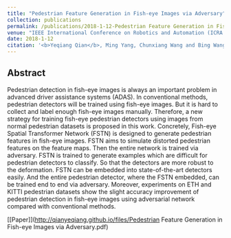 ```yaml
---
title: "Pedestrian Feature Generation in Fish-eye Images via Adversary"
collection: publications
permalink: /publications/2018-1-12-Pedestrian Feature Generation in Fish-eye Images via Adversary
venue: "IEEE International Conference on Robotics and Automation (ICRA 2018)"
date: 2018-1-12
citation: '<b>Yeqiang Qian</b>, Ming Yang, Chunxiang Wang and Bing Wang. <i>International Conference on Robotics and Automation </i>. <b>ICRA 2018 </b>.'
---
```


## Abstract
Pedestrian detection in fish-eye images is always an important problem in advanced driver assistance systems (ADAS). In conventional methods, pedestrian detectors will be trained using fish-eye images. But it is hard to collect and label enough fish-eye images manually. Therefore, a new strategy for training fish-eye pedestrian detectors using images from normal pedestrian datasets is proposed in this work. Concretely, Fish-eye Spatial Transformer Network (FSTN) is designed to generate pedestrian features in fish-eye images. FSTN aims to simulate distorted pedestrian features on the feature maps. Then the entire network is trained via adversary. FSTN is trained to generate examples which are difficult for pedestrian detectors to classify. So that the detectors are more robust to the deformation. FSTN can be embedded into state-of-the-art detectors easily. And the entire pedestrian detector, where the FSTN embedded, can be trained end to end via adversary. Moreover, experiments on ETH and KITTI pedestrian datasets show the slight accuracy improvement of pedestrian detection in fish-eye images using adversarial network compared with conventional methods.

[[Paper]](http://qianyeqiang.github.io/files/Pedestrian Feature Generation in Fish-eye Images via Adversary.pdf)


